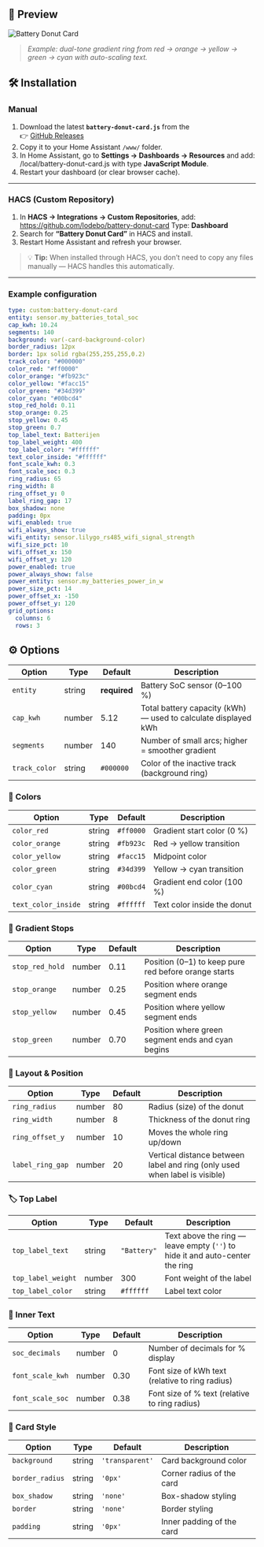 ## 📸 Preview

![Battery Donut Card](https://raw.githubusercontent.com/lodebo/main/marstek.png)

> *Example: dual-tone gradient ring from red → orange → yellow → green → cyan with auto-scaling text.*


## 🛠️ Installation

### Manual

1. Download the latest **`battery-donut-card.js`** from the  
   👉 [GitHub Releases](https://github.com/lodebo/battery-donut-card/releases)
2. Copy it to your Home Assistant `/www/` folder.  
3. In Home Assistant, go to **Settings → Dashboards → Resources** and add:  /local/battery-donut-card.js
with type **JavaScript Module**.
4. Restart your dashboard (or clear browser cache).

---

### HACS (Custom Repository)

1. In **HACS → Integrations → Custom Repositories**, add:  https://github.com/lodebo/battery-donut-card
Type: **Dashboard**
2. Search for **“Battery Donut Card”** in HACS and install.  
3. Restart Home Assistant and refresh your browser.

> 💡 **Tip:** When installed through HACS, you don’t need to copy any files manually — HACS handles this automatically.

---

### Example configuration

```yaml
type: custom:battery-donut-card
entity: sensor.my_batteries_total_soc
cap_kwh: 10.24
segments: 140
background: var(-card-background-color)
border_radius: 12px
border: 1px solid rgba(255,255,255,0.2)
track_color: "#000000"
color_red: "#ff0000"
color_orange: "#fb923c"
color_yellow: "#facc15"
color_green: "#34d399"
color_cyan: "#00bcd4"
stop_red_hold: 0.11
stop_orange: 0.25
stop_yellow: 0.45
stop_green: 0.7
top_label_text: Batterijen
top_label_weight: 400
top_label_color: "#ffffff"
text_color_inside: "#ffffff"
font_scale_kwh: 0.3
font_scale_soc: 0.3
ring_radius: 65
ring_width: 8
ring_offset_y: 0
label_ring_gap: 17
box_shadow: none
padding: 0px
wifi_enabled: true
wifi_always_show: true
wifi_entity: sensor.lilygo_rs485_wifi_signal_strength
wifi_size_pct: 10
wifi_offset_x: 150
wifi_offset_y: 120
power_enabled: true
power_always_show: false
power_entity: sensor.my_batteries_power_in_w
power_size_pct: 14
power_offset_x: -150
power_offset_y: 120
grid_options:
  columns: 6
  rows: 3
```
## ⚙️ Options

| Option | Type | Default | Description |
|--------|------|----------|-------------|
| `entity` | string | **required** | Battery SoC sensor (0–100 %) |
| `cap_kwh` | number | 5.12 | Total battery capacity (kWh) — used to calculate displayed kWh |
| `segments` | number | 140 | Number of small arcs; higher = smoother gradient |
| `track_color` | string | `#000000` | Color of the inactive track (background ring) |

### 🎨 Colors
| Option | Type | Default | Description |
|--------|------|----------|-------------|
| `color_red` | string | `#ff0000` | Gradient start color (0 %) |
| `color_orange` | string | `#fb923c` | Red → yellow transition |
| `color_yellow` | string | `#facc15` | Midpoint color |
| `color_green` | string | `#34d399` | Yellow → cyan transition |
| `color_cyan` | string | `#00bcd4` | Gradient end color (100 %) |
| `text_color_inside` | string | `#ffffff` | Text color inside the donut |

### 🌈 Gradient Stops
| Option | Type | Default | Description |
|--------|------|----------|-------------|
| `stop_red_hold` | number | 0.11 | Position (0–1) to keep pure red before orange starts |
| `stop_orange` | number | 0.25 | Position where orange segment ends |
| `stop_yellow` | number | 0.45 | Position where yellow segment ends |
| `stop_green` | number | 0.70 | Position where green segment ends and cyan begins |

### 🧭 Layout & Position
| Option | Type | Default | Description |
|--------|------|----------|-------------|
| `ring_radius` | number | 80 | Radius (size) of the donut |
| `ring_width` | number | 8 | Thickness of the donut ring |
| `ring_offset_y` | number | 10 | Moves the whole ring up/down |
| `label_ring_gap` | number | 20 | Vertical distance between label and ring (only used when label is visible) |

### 🏷️ Top Label
| Option | Type | Default | Description |
|--------|------|----------|-------------|
| `top_label_text` | string | `"Battery"` | Text above the ring — leave empty (`''`) to hide it and auto-center the ring |
| `top_label_weight` | number | 300 | Font weight of the label |
| `top_label_color` | string | `#ffffff` | Label text color |

### 🔢 Inner Text
| Option | Type | Default | Description |
|--------|------|----------|-------------|
| `soc_decimals` | number | 0 | Number of decimals for % display |
| `font_scale_kwh` | number | 0.30 | Font size of kWh text (relative to ring radius) |
| `font_scale_soc` | number | 0.38 | Font size of % text (relative to ring radius) |

### 🧱 Card Style
| Option | Type | Default | Description |
|--------|------|----------|-------------|
| `background` | string | `'transparent'` | Card background color |
| `border_radius` | string | `'0px'` | Corner radius of the card |
| `box_shadow` | string | `'none'` | Box-shadow styling |
| `border` | string | `'none'` | Border styling |
| `padding` | string | `'0px'` | Inner padding of the card |








